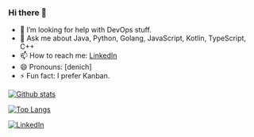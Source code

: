 ### Hi there 👋

<!--
**d9nchik/d9nchik** is a ✨ _special_ ✨ repository because its `README.md` (this file) appears on your GitHub profile.

Here are some ideas to get you started:

- 🔭 I’m currently working on ...
- 🌱 I’m currently learning ...
- 👯 I’m looking to collaborate on ...-->
- 🤔 I’m looking for help with DevOps stuff.
- 💬 Ask me about Java, Python, Golang, JavaScript, Kotlin, TypeScript, C++
- 📫 How to reach me: <a href="https://www.linkedin.com/in/d9nich/" target="_blank">LinkedIn</a>
- 😄 Pronouns: [denich]
- ⚡ Fun fact: I prefer Kanban.

[![Github stats](https://github-readme-stats.vercel.app/api?username=d9nchik&count_private=true&show_icons=true&theme=tokyonight)](https://github.com/d9nchik)

[![Top Langs](https://github-readme-stats.vercel.app/api/top-langs/?username=d9nchik)](https://github.com/d9nchik)

[![LinkedIn](https://img.shields.io/badge/LinkedIn-d9nich-blue?style=flat-square&logo=linkedin)](https://www.linkedin.com/in/d9nich/)
